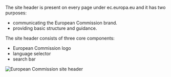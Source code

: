 The site header is present on every page under ec.europa.eu and it has two purposes:

- communicating the European Commission brand.
- providing basic structure and guidance.

The site header consists of three core components:

- European Commission logo
- language selector
- search bar

![European Commission site header](http://inno-ecl.s3.amazonaws.com/media/images/EC/SiteHeader/SiteHeader01.png)

